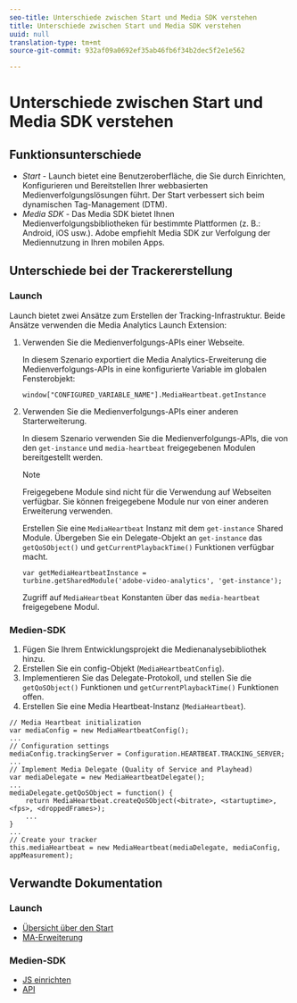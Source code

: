 ```yaml
---
seo-title: Unterschiede zwischen Start und Media SDK verstehen
title: Unterschiede zwischen Start und Media SDK verstehen
uuid: null
translation-type: tm+mt
source-git-commit: 932af09a0692ef35ab46fb6f34b2dec5f2e1e562

---
```



# Unterschiede zwischen Start und Media SDK verstehen

## Funktionsunterschiede

* *Start* - Launch bietet eine Benutzeroberfläche, die Sie durch Einrichten, Konfigurieren und Bereitstellen Ihrer webbasierten Medienverfolgungslösungen führt. Der Start verbessert sich beim dynamischen Tag-Management (DTM).
* *Media SDK* - Das Media SDK bietet Ihnen Medienverfolgungsbibliotheken für bestimmte Plattformen (z. B.: Android, iOS usw.). Adobe empfiehlt Media SDK zur Verfolgung der Mediennutzung in Ihren mobilen Apps.

## Unterschiede bei der Trackererstellung

### Launch

Launch bietet zwei Ansätze zum Erstellen der Tracking-Infrastruktur. Beide Ansätze verwenden die Media Analytics Launch Extension:

1. Verwenden Sie die Medienverfolgungs-APIs einer Webseite.

   In diesem Szenario exportiert die Media Analytics-Erweiterung die Medienverfolgungs-APIs in eine konfigurierte Variable im globalen Fensterobjekt:

   ```
   window["CONFIGURED_VARIABLE_NAME"].MediaHeartbeat.getInstance
   ```

1. Verwenden Sie die Medienverfolgungs-APIs einer anderen Starterweiterung.

   In diesem Szenario verwenden Sie die Medienverfolgungs-APIs, die von den `get-instance` und `media-heartbeat` freigegebenen Modulen bereitgestellt werden.

   >[!NOTE]
   >
   >Freigegebene Module sind nicht für die Verwendung auf Webseiten verfügbar. Sie können freigegebene Module nur von einer anderen Erweiterung verwenden.

   Erstellen Sie eine `MediaHeartbeat` Instanz mit dem `get-instance` Shared Module.
Übergeben Sie ein Delegate-Objekt an `get-instance` das `getQoSObject()` und `getCurrentPlaybackTime()` Funktionen verfügbar macht.

   ```
   var getMediaHeartbeatInstance =
   turbine.getSharedModule('adobe-video-analytics', 'get-instance');
   ```

   Zugriff auf `MediaHeartbeat` Konstanten über das `media-heartbeat` freigegebene Modul.

### Medien-SDK

1. Fügen Sie Ihrem Entwicklungsprojekt die Medienanalysebibliothek hinzu.
1. Erstellen Sie ein config-Objekt (`MediaHeartbeatConfig`).
1. Implementieren Sie das Delegate-Protokoll, und stellen Sie die `getQoSObject()` Funktionen und `getCurrentPlaybackTime()` Funktionen offen.
1. Erstellen Sie eine Media Heartbeat-Instanz (`MediaHeartbeat`).

```
// Media Heartbeat initialization
var mediaConfig = new MediaHeartbeatConfig();
...
// Configuration settings
mediaConfig.trackingServer = Configuration.HEARTBEAT.TRACKING_SERVER;
...
// Implement Media Delegate (Quality of Service and Playhead)
var mediaDelegate = new MediaHeartbeatDelegate();
...
mediaDelegate.getQoSObject = function() {
    return MediaHeartbeat.createQoSObject(<bitrate>, <startuptime>, <fps>, <droppedFrames>);
    ...
}
...
// Create your tracker
this.mediaHeartbeat = new MediaHeartbeat(mediaDelegate, mediaConfig, appMeasurement);
```

## Verwandte Dokumentation

### Launch

* [Übersicht über den Start](https://docs.adobe.com/content/help/en/launch/using/overview.html)
* [MA-Erweiterung](https://docs.adobe.com/content/help/en/launch/using/extensions-ref/adobe-extension/media-analytics-extension/overview.html)

### Medien-SDK

* [JS einrichten](/help/sdk-implement/setup/set-up-js.md)
* [API](https://adobe-marketing-cloud.github.io/media-sdks/reference/javascript/MediaHeartbeat.html)

